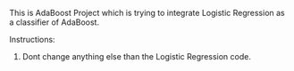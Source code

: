 This is AdaBoost Project which is trying to integrate Logistic Regression as a classifier of AdaBoost.

Instructions:
1. Dont change anything else than the Logistic Regression code.
